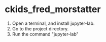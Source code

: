 # ckids_fred_morstatter

1. Open a terminal, and install jupyter-lab.
2. Go to the project directory.
3. Run the command "jupyter-lab"
